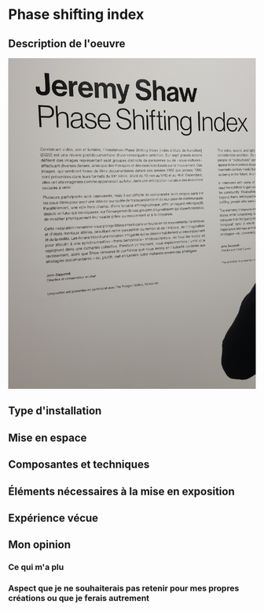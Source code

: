 # Phase shifting index

## Description de l'oeuvre

![photo](20240202_142609.jpg)
## Type d'installation

## Mise en espace


## Composantes et techniques

## Éléments nécessaires à la mise en exposition

##  Expérience vécue

## Mon opinion
### Ce qui m'a plu

###  Aspect que je ne souhaiterais pas retenir pour mes propres créations ou que je ferais autrement
